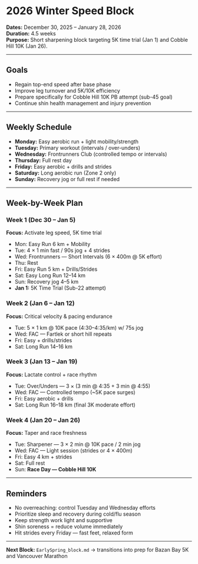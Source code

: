 # 2026 Winter Speed Block

**Dates:** December 30, 2025 – January 28, 2026  
**Duration:** 4.5 weeks  
**Purpose:** Short sharpening block targeting 5K time trial (Jan 1) and Cobble Hill 10K (Jan 26).

---

## Goals
- Regain top-end speed after base phase
- Improve leg turnover and 5K/10K efficiency
- Prepare specifically for Cobble Hill 10K PB attempt (sub-45 goal)
- Continue shin health management and injury prevention

---

## Weekly Schedule
- **Monday:** Easy aerobic run + light mobility/strength
- **Tuesday:** Primary workout (intervals / over-unders)
- **Wednesday:** Frontrunners Club (controlled tempo or intervals)
- **Thursday:** Full rest day
- **Friday:** Easy aerobic + drills and strides
- **Saturday:** Long aerobic run (Zone 2 only)
- **Sunday:** Recovery jog or full rest if needed

---

## Week-by-Week Plan

### **Week 1** (Dec 30 – Jan 5)
**Focus:** Activate leg speed, 5K time trial
- Mon: Easy Run 6 km + Mobility
- Tue: 4 × 1 min fast / 90s jog + 4 strides
- Wed: Frontrunners — Short Intervals (6 × 400m @ 5K effort)
- Thu: Rest
- Fri: Easy Run 5 km + Drills/Strides
- Sat: Easy Long Run 12–14 km
- Sun: Recovery jog 4–5 km
- **Jan 1:** 5K Time Trial (Sub-22 attempt)

### **Week 2** (Jan 6 – Jan 12)
**Focus:** Critical velocity & pacing endurance
- Tue: 5 × 1 km @ 10K pace (4:30–4:35/km) w/ 75s jog
- Wed: FAC — Fartlek or short hill repeats
- Fri: Easy + drills/strides
- Sat: Long Run 14–16 km

### **Week 3** (Jan 13 – Jan 19)
**Focus:** Lactate control + race rhythm
- Tue: Over/Unders — 3 × (3 min @ 4:35 + 3 min @ 4:55)
- Wed: FAC — Controlled tempo (~5K pace surges)
- Fri: Easy aerobic + drills
- Sat: Long Run 16–18 km (final 3K moderate effort)

### **Week 4** (Jan 20 – Jan 26)
**Focus:** Taper and race freshness
- Tue: Sharpener — 3 × 2 min @ 10K pace / 2 min jog
- Wed: FAC — Light session (strides or 4 × 400m)
- Fri: Easy 4 km + strides
- Sat: Full rest
- Sun: **Race Day — Cobble Hill 10K**

---

## Reminders
- No overreaching: control Tuesday and Wednesday efforts
- Prioritize sleep and recovery during cold/flu season
- Keep strength work light and supportive
- Shin soreness = reduce volume immediately
- Hit strides every Friday — fast feet, relaxed form

---

**Next Block:** `EarlySpring_block.md` → transitions into prep for Bazan Bay 5K and Vancouver Marathon

